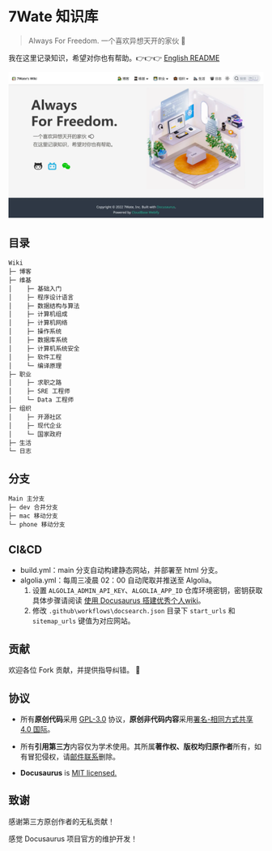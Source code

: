 # 7Wate 知识库

> Always For Freedom.
> 一个喜欢异想天开的家伙 💨

我在这里记录知识，希望对你也有帮助。👉👉👉 [English README](README_EN.md)

![站点首页](static/img/index.jpg)

## 目录

```markdown
Wiki
├─ 博客
├─ 维基
│    ├─ 基础入门
│    ├─ 程序设计语言
│    ├─ 数据结构与算法
│    ├─ 计算机组成
│    ├─ 计算机网络
│    ├─ 操作系统
│    ├─ 数据库系统
│    ├─ 计算机系统安全
│    ├─ 软件工程
│    └─ 编译原理
├─ 职业
│    ├─ 求职之路
│    ├─ SRE 工程师
│    └─ Data 工程师
├─ 组织
│    ├─ 开源社区
│    ├─ 现代企业
│    └─ 国家政府
├─ 生活
└─ 日志
```

## 分支

```markdown
Main 主分支
├─ dev 合并分支
├─ mac 移动分支
└─ phone 移动分支
```

## CI&CD

 - build.yml：main 分支自动构建静态网站，并部署至 html 分支。
 - algolia.yml：每周三凌晨 02：00 自动爬取并推送至 Algolia。
	 1. 设置 `ALGOLIA_ADMIN_API_KEY`、`ALGOLIA_APP_ID` 仓库环境密钥，密钥获取具体步骤请阅读 [使用 Docusaurus 搭建优秀个人wiki](https://blog.7wate.com/?p=75)。
	 2. 修改 `.github\workflows\docsearch.json` 目录下 `start_urls` 和 `sitemap_urls` 键值为对应网站。


## 贡献

欢迎各位 Fork 贡献，并提供指导纠错。 👊

## 协议

- 所有**原创代码**采用 [GPL-3.0](http://www.thebigfly.com/gnu/FDLv1.3/) 协议，**原创非代码内容**采用[署名-相同方式共享 4.0 国际](http://creativecommons.org/licenses/by-sa/4.0/)。

- 所有**引用第三方**内容仅为学术使用。其所属**著作权、版权均归原作者**所有，如有冒犯侵权，请[邮件联系](mailto:admin@7wate.com)删除。

- **Docusaurus** is [MIT licensed.](https://github.com/facebook/docusaurus/blob/main/LICENSE)

## 致谢

感谢第三方原创作者的无私贡献！

感觉 Docusaurus 项目官方的维护开发！
